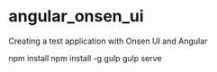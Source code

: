 # angular_onsen_ui
Creating a test application with Onsen UI and Angular

npm install
npm install -g gulp
gulp serve
